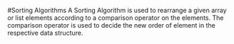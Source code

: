 #Sorting Algorithms
A Sorting Algorithm is used to rearrange a given array or list elements according to a comparison operator on the elements. The comparison operator is used to decide the new order of element in the respective data structure.
